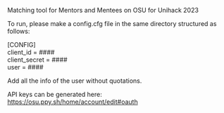 Matching tool for Mentors and Mentees on OSU for Unihack 2023

To run, please make a config.cfg file in the same directory structured as follows:

[CONFIG]  
client_id = ####  
client_secret = ####  
user = ####  

Add all the info of the user without quotations.

API keys can be generated here: https://osu.ppy.sh/home/account/edit#oauth